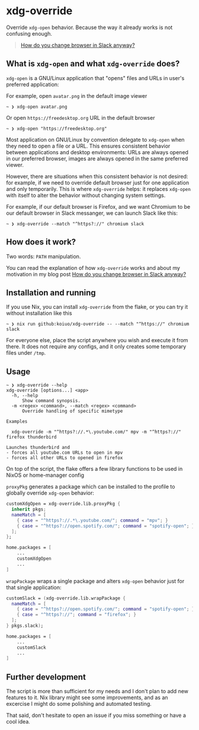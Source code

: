 # xdg-override

Override `xdg-open` behavior. Because the way it already works is not confusing enough.

> [How do you change browser in Slack anyway?][blog]

## What is `xdg-open` and what `xdg-override` does?

`xdg-open` is a GNU/Linux application that "opens" files and URLs in user's preferred application:

For example, open `avatar.png` in the default image viewer
```
~ ❯ xdg-open avatar.png
```

Or open `https://freedesktop.org` URL in the default browser
```
~ ❯ xdg-open "https://freedesktop.org"
```

Most application on GNU/Linux by convention delegate to `xdg-open` when they need to open a file or a URL. This ensures consistent behavior between applications and desktop environments: URLs are always opened in our preferred browser, images are always opened in the same preferred viewer.

However, there are situations when this consistent behavior is not desired: for example, if we need to override default browser just for one application and only temporarily. This is where `xdg-override` helps: it replaces `xdg-open` with itself to alter the behavior without changing system settings.

For example, if our default browser is Firefox, and we want Chromium to be our default browser in Slack messanger, we can launch Slack like this:
```
~ ❯ xdg-override --match "^https?://" chromium slack
```

## How does it work?

Two words: `PATH` manipulation.

You can read the explanation of how `xdg-override` works and about my motivation in my blog post [How do you change browser in Slack anyway?][blog]

## Installation and running

If you use Nix, you can install `xdg-override` from the flake, or you can try it without installation like this 

```
~ ❯ nix run github:koiuo/xdg-override -- --match "^https://" chromium slack
```

For everyone else, place the script anywhere you wish and execute it from there. It does not require any configs, and it only creates some temporary files under `/tmp`.

## Usage

```
~ ❯ xdg-override --help
xdg-override [options...] <app>
  -h, --help
      Show command synopsis.
  -m <regex> <command>, --match <regex> <command>
      Override handling of specific mimetype

Examples

  xdg-override -m "^https?://.*\.youtube.com/" mpv -m "^https?://" firefox thunderbird

Launches thunderbird and
- forces all youtube.com URLs to open in mpv
- forces all other URLs to opened in firefox
```

On top of the script, the flake offers a few library functions to be used in NixOS or home-manager config

`proxyPkg` generates a package which can be installed to the profile to globally override `xdg-open` behavior:

``` Nix
customXdgOpen = xdg-override.lib.proxyPkg { 
  inherit pkgs; 
  nameMatch = [
    { case = "^https?://.*\.youtube.com/"; command = "mpv"; }
    { case = "^https?://open.spotify.com/"; command = "spotify-open"; }
  ];
};

home.packages = [
    ...
    customXdgOpen
    ...
]
```

`wrapPackage` wraps a single package and alters `xdg-open` behavior just for that single application:

``` Nix
customSlack = (xdg-override.lib.wrapPackage { 
  nameMatch = [
    { case = "^https?://open.spotify.com/"; command = "spotify-open"; }
    { case = "^https?://"; command = "firefox"; }
  ];
} pkgs.slack);

home.packages = [
    ...
    customSlack
    ...
]
```

## Further development

The script is more than sufficient for my needs and I don't plan to add new features to it. Nix library might see some improvements, and as an excercise I might do some polishing and automated testing.

That said, don't hesitate to open an issue if you miss something or have a cool idea.

[blog]: https://127001.me/change-browser-in-slack/
